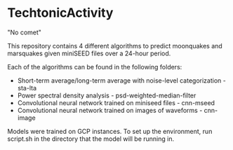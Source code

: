 # TechtonicActivity
"No comet"

This repository contains 4 different algorithms to predict moonquakes and marsquakes given miniSEED files over a 24-hour period.

Each of the algorithms can be found in the following folders:

- Short-term average/long-term average with noise-level categorization - sta-lta
- Power spectral density analysis - psd-weighted-median-filter
- Convolutional neural network trained on miniseed files - cnn-mseed
- Convolutional neural network trained on images of waveforms - cnn-image



Models were trained on GCP instances. To set up the environment, run script.sh in the directory that the model will be running in.
